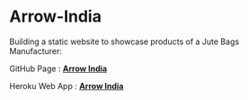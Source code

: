 # Arrow-India
Building a static website to showcase products of a Jute Bags Manufacturer:

GitHub Page : <a href="https://souvikmajumder26.github.io/Arrow-India/"><b>Arrow India</b></a>

Heroku Web App : <a href="https://arrowindia.herokuapp.com/"><b>Arrow India</b></a>
